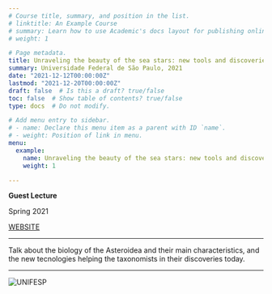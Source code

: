 ```yaml
---
# Course title, summary, and position in the list.
# linktitle: An Example Course
# summary: Learn how to use Academic's docs layout for publishing online courses, software documentation, and tutorials.
# weight: 1

# Page metadata.
title: Unraveling the beauty of the sea stars: new tools and discoveries
summary: Universidade Federal de São Paulo, 2021
date: "2021-12-12T00:00:00Z"
lastmod: "2021-12-20T00:00:00Z"
draft: false  # Is this a draft? true/false
toc: false  # Show table of contents? true/false
type: docs  # Do not modify.

# Add menu entry to sidebar.
# - name: Declare this menu item as a parent with ID `name`.
# - weight: Position of link in menu.
menu:
  example:
    name: Unraveling the beauty of the sea stars: new tools and discoveries
    weight: 1

---
```

**Guest Lecture**

Spring 2021

[WEBSITE](https://www.unifesp.br/edicao-atual-entreteses/item/3916-instituto-de-saude-e-sociedade-e-instituto-do-mar)

---

Talk about the biology of the Asteroidea and their main characteristics, and the new tecnologies helping the taxonomists in their discoveries today. 

---

![UNIFESP](https://raw.githubusercontent.com/rosanafcunha/rosanafcunha/master/static/media/unifesp.png "unifesp")
